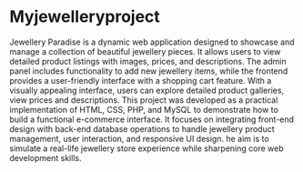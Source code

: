 # Myjewelleryproject
Jewellery Paradise is a dynamic web application designed to showcase and manage a collection of beautiful jewellery pieces.
It allows users to view detailed product listings with images, prices, and descriptions. 
The admin panel includes functionality to add new jewellery items, while the frontend provides a user-friendly interface with a shopping cart feature.
With a visually appealing interface, users can explore detailed product galleries, view prices and descriptions.
This project was developed as a practical implementation of HTML, CSS, PHP, and MySQL to demonstrate how to build a functional e-commerce interface.
It focuses on integrating front-end design with back-end database operations to handle jewellery product management, user interaction, and responsive UI design.
he aim is to simulate a real-life jewellery store experience while sharpening core web development skills.
